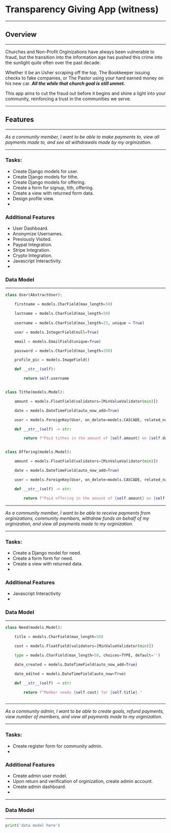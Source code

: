 # Transparency Giving App (witness)
---
## **Overview**
---
Churches and Non-Profit Orginizations have always been vulnerable to fraud, but the transition into the information age has pushed this crime into the sunlight quite often over the past decade.

Whether it be an Usher scraping off the top, The Bookkeeper issuing checks to fake companies, or The Pastor using your hard earned money on his new car. ***All the while that church goal is still unmet.*** 

This app aims to cut the fraud out before it begins and shine a light into your community, reinforcing a trust in the communities we serve.

---
## **Features**
---
*As a community member, I want to be able to make payments to, view all payments made to, and see all withdrawals made by my orginization.*

---
### Tasks:
- Create Django models for user.
- Create Django models for tithe.
- Create Django models for offering.
- Create a form for signup, tith, offering.
- Create a view with returned form data.
- Design profile view.
-

### Additional Features

- User Dashboard.
- Anonymize Usernames.
- Previously Visited.
- Paypal Integration.
- Stripe Integration.
- Crypto Integration.
- Javascript Interactivity.
- 
### Data Model
---
``````python
class User(AbstractUser):

    firstname = models.CharField(max_length=50)

    lastname = models.CharField(max_length=50)
    
    username = models.CharField(max_length=23, unique = True)

    user = models.IntegerField(null=True)

    email = models.EmailField(unique=True)

    password = models.CharField(max_length=250)

    profile_pic = models.ImageField()

    def __str__(self):

        return self.username


class Tithe(models.Model):

    amount = models.FloatField(validators=[MinValueValidator(min)])

    date = models.DateTimeField(auto_now_add=True)

    user = models.ForeignKey(User, on_delete=models.CASCADE, related_name='tithe')

    def __str__(self) -> str:

        return f"Paid tithes in the amount of {self.amount} on {self.date}."


class Offering(models.Model):

    amount = models.FloatField(validators=[MinValueValidator(min)])

    date = models.DateTimeField(auto_now_add=True)

    user = models.ForeignKey(User, on_delete=models.CASCADE, related_name='offering')

    def __str__(self) -> str:

        return f"Paid offering in the amount of {self.amount} on {self.date}."

``````

---
*As a community member, I want to be able to receive payments from orginizations, community members, withdraw funds on behalf of my orginization, and view all payments made to my orginization.*

---
### Tasks:
- Create a Django model for need.
- Create a form form for need.
- Create a view with returned data.
- 

### Additional Features

- Javascript Interactivity
- 
### Data Model
---
``````python
class Need(models.Model):

    title = models.CharField(max_length=50)

    cost = models.FloatField(validators=[MinValueValidator(min)])

    type = models.CharField(max_length=50, choices=TYPE, default='')

    date_created = models.DateTimeField(auto_now_add=True)

    date_edited = models.DateTimeField(auto_now=True)

    def __str__(self) -> str:

        return f"Member needs {self.cost} for {self.title}."



``````
---
*As a community admin, I want to be able to create goals, refund payments, view number of members, and view all payments made to my orginization.*

---
### Tasks:
- Create register form for community admin.
-


### Additional Features

- Create admin user model.
- Upon return and verification of orginization, create admin account.
- Create admin dashboard.
-

---
### Data Model
---
``````python
print('data model here')
``````




